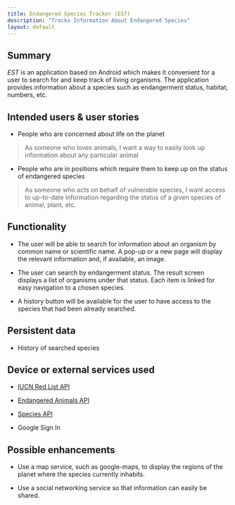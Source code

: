 ```yaml
---
title: Endangered Species Tracker (EST)
description: "Tracks Information About Endangered Species"
layout: default
---
```

## Summary

_EST_ is an application based on Android which makes it convenient for a user to search for and keep 
track of living organisms. The application provides information about a species such
as endangerment status, habitat, numbers, etc.

## Intended users &amp; user stories

* People who are concerned about life on the planet

> As someone who loves animals, I want a way to easily look up information about any particular animal

* People who are in positions which require them to keep up on the status of endangered species

> As someone who acts on behalf of vulnerable species, I want access to up-to-date information 
regarding the status of a given species of animal, plant, etc.

## Functionality

* The user will be able to search for information about an organism by common name or scientific 
name. A pop-up or a new page will display the relevant information and, if available, an image.
    
* The user can search by endangerment status. The result screen displays a list of organisms under 
that status. Each item is linked for easy navigation to a chosen species.

* A history button will be available for the user to have access to the species that had been
already searched.

## Persistent data

* History of searched species

## Device or external services used

* [IUCN Red List API](https://apiv3.iucnredlist.org/)
* [Endangered Animals API](https://endangeredanimals.docs.apiary.io/#)
* [Species API](https://www.gbif.org/developer/species)

* Google Sign In

## Possible enhancements

* Use a map service, such as google-maps, to display the regions of the planet where the species 
currently inhabits.

* Use a social networking service so that information can easily be shared.


